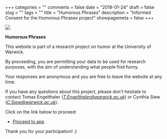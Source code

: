 +++
categories = ""
comments = false
date = "2018-01-24"
draft = false
slug = ""
tags = ""
title = "Humorous Phrases"
description = "Informed Consent for the Humorous Phrases project"
showpagemeta = false
+++

![](/img/warwick.png)

**Humorous Phrases**

This website is part of a research project on humor at the University of Warwick. 

By proceeding, you are permitting your data to be used for research purposes, with the aim of understanding what people find funny. 

Your responses are anonymous and you are free to leave the website at any time.

If you have any questions about this project, please don't hesitate to contact Tomas Engelthaler (*T.Engelthaler@warwick.ac.uk*) or Cynthia Siew (*C.Siew@warwick.ac.uk*).
     
Click on the link below to proceed:

 * [Proceed to app](http://csqsiew.shinyapps.io/humorous_phrases/)

Thank you for your participation! :) 


